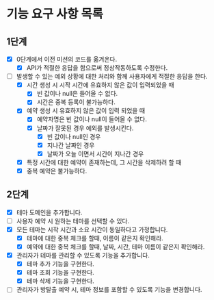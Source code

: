 # 기능 요구 사항 목록

## 1단계
- [x] 0단계에서 이전 미션의 코드를 옮겨온다.
  - [x] API가 적절한 응답을 함으로써 정상작동하도록 수정한다.
- [ ] 발생할 수 있는 예외 상황에 대한 처리와 함께 사용자에게 적절한 응답을 한다.
  - [x] 시간 생성 시 시작 시간에 유효하지 않은 값이 입력되었을 때
    - [x] 빈 값이나 null은 들어올 수 없다.
    - [x] 시간은 중복 등록이 불가능하다.
  - [x] 예약 생성 시 유효하지 않은 값이 입력 되었을 때
    - [x] 예약자명은 빈 값이나 null이 들어올 수 없다.
    - [x] 날짜가 잘못된 경우 예외를 발생시킨다.
      - [x] 빈 값이나 null인 경우
      - [x] 지나간 날짜인 경우
      - [x] 날짜가 오늘 이면서 시간이 지나간 경우
  - [x] 특정 시간에 대한 예약이 존재하는데, 그 시간을 삭제하려 할 때
  - [x] 중복 예약은 불가능하다.

## 2단계
- [x] 테마 도메인을 추가합니다.
- [ ] 사용자 예약 시 원하는 테마를 선택할 수 있다.
- [x] 모든 테마는 시작 시간과 소요 시간이 동일하다고 가정합니다.
  - [X] 테마에 대한 중복 체크를 할때, 이름이 같은지 확인해라. 
  - [x] 예약에 대한 중복 체크를 할때, 날짜, 시간, 테마 이름이 같은지 확인해라. 
- [X] 관리자가 테마를 관리할 수 있도록 기능을 추가합니다. 
  - [x] 테마 추가 기능을 구현한다.
  - [x] 테마 조회 기능을 구현한다.
  - [x] 테마 삭제 기능을 구현한다. 
- [ ] 관리자가 방탈출 예약 시, 테마 정보를 포함할 수 있도록 기능을 변경합니다.